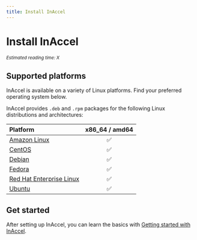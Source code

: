 ```yaml
---
title: Install InAccel
---
```


# Install InAccel

*<small id="time">Estimated reading time: X</small>*

## Supported platforms

InAccel is available on a variety of Linux platforms. Find your preferred
operating system below.

InAccel provides `.deb` and `.rpm` packages for the following Linux
distributions and architectures:

| Platform                                 | x86_64 / amd64 |
| :--------------------------------------- | :------------: |
| [Amazon Linux](/install/rpm)             | ✅             |
| [CentOS](/install/rpm)                   | ✅             |
| [Debian](/install/debian)                | ✅             |
| [Fedora](/install/rpm)                   | ✅             |
| [Red Hat Enterprise Linux](/install/rpm) | ✅             |
| [Ubuntu](/install/debian)                | ✅             |

## Get started

After setting up InAccel, you can learn the basics with
[Getting started with InAccel](/tutorial/orientation).
